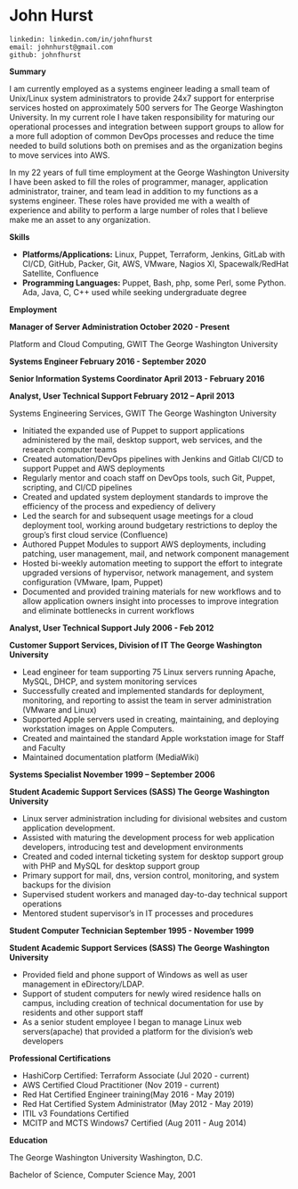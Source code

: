 # John Hurst

```text
linkedin: linkedin.com/in/johnfhurst
email: johnhurst@gmail.com
github: johnfhurst
```

**Summary**

I am currently employed as a systems engineer leading a small team of Unix/Linux system
administrators to provide 24x7 support for enterprise services hosted on approximately 500 servers for The George Washington University. In my current role I have taken responsibility for maturing our operational processes and integration between support groups to allow for a more full adoption of common DevOps processes and reduce the time needed to build solutions both on premises and as the organization begins to move services into AWS.

In my 22 years of full time employment at the George Washington University I have been asked to fill the roles of programmer, manager, application administrator, trainer, and team lead in addition to my functions as a systems engineer. These roles have provided me with a wealth of experience and ability to perform a large number of roles that I believe make me an asset to any organization.

**Skills**

- **Platforms/Applications:** Linux, Puppet, Terraform, Jenkins, GitLab with CI/CD, GitHub, Packer,
    Git, AWS, VMware, Nagios XI, Spacewalk/RedHat Satellite, Confluence
- **Programming Languages:** Puppet, Bash, php, some Perl, some Python. Ada, Java, C, C++
    used while seeking undergraduate degree

**Employment**

**Manager of Server Administration October 2020 - Present**

Platform and Cloud Computing, GWIT The George Washington University

**Systems Engineer February 2016 - September 2020**

**Senior Information Systems Coordinator April 2013 - February 2016**

**Analyst, User Technical Support February 2012 – April 2013**

Systems Engineering Services, GWIT The George Washington University

- Initiated the expanded use of Puppet to support applications administered by the mail, desktop
    support, web services, and the research computer teams
- Created automation/DevOps pipelines with Jenkins and Gitlab CI/CD to support Puppet and AWS
    deployments
- Regularly mentor and coach staff on DevOps tools, such Git, Puppet, scripting, and CI/CD
    pipelines
- Created and updated system deployment standards to improve the efficiency of the process and
    expediency of delivery
- Led the search for and subsequent usage meetings for a cloud deployment tool, working around
    budgetary restrictions to deploy the group’s first cloud service (Confluence)
- Authored Puppet Modules to support AWS deployments, including patching, user management,
    mail, and network component management
- Hosted bi-weekly automation meeting to support the effort to integrate upgraded versions of
    hypervisor, network management, and system configuration (VMware, Ipam, Puppet)
- Documented and provided training materials for new workflows and to allow application owners
    insight into processes to improve integration and eliminate bottlenecks in current workflows

**Analyst, User Technical Support July 2006 - Feb 2012**

**Customer Support Services, Division of IT The George Washington University**

- Lead engineer for team supporting 75 Linux servers running Apache, MySQL, DHCP, and system
    monitoring services
- Successfully created and implemented standards for deployment, monitoring, and reporting to
    assist the team in server administration (VMware and Linux)
- Supported Apple servers used in creating, maintaining, and deploying workstation images on
    Apple Computers.
- Created and maintained the standard Apple workstation image for Staff and Faculty
- Maintained documentation platform (MediaWiki)

**Systems Specialist November 1999 – September 2006**

**Student Academic Support Services (SASS) The George Washington University**

- Linux server administration including for divisional websites and custom application development.
- Assisted with maturing the development process for web application developers, introducing test
    and development environments
- Created and coded internal ticketing system for desktop support group with PHP and MySQL for
    desktop support group
- Primary support for mail, dns, version control, monitoring, and system backups for the division
- Supervised student workers and managed day-to-day technical support operations
- Mentored student supervisor’s in IT processes and procedures

**Student Computer Technician September 1995 - November 1999**

**Student Academic Support Services (SASS) The George Washington University**

- Provided field and phone support of Windows as well as user management in eDirectory/LDAP.
- Support of student computers for newly wired residence halls on campus, including creation of
    technical documentation for use by residents and other support staff
- As a senior student employee I began to manage Linux web servers(apache) that provided a
    platform for the division’s web developers

**Professional Certifications**

- HashiCorp Certified: Terraform Associate (Jul 2020 - current)
- AWS Certified Cloud Practitioner (Nov 2019 - current)
- Red Hat Certified Engineer training(May 2016 - May 2019)
- Red Hat Certified System Administrator (May 2012 - May 2019)
- ITIL v3 Foundations Certified
- MCITP and MCTS Windows7 Certified (Aug 2011 - Aug 2014)

**Education**

The George Washington University Washington, D.C.

Bachelor of Science, Computer Science May, 2001

